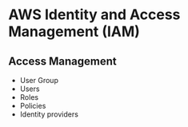 # AWS Identity and Access Management (IAM)

## Access Management

- User Group
- Users
- Roles
- Policies
- Identity providers
